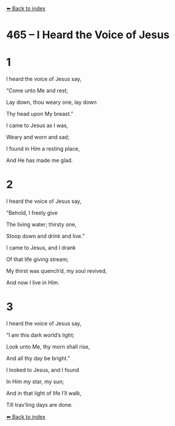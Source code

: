 [⬅️ Back to index](../README.md)

# 465 – I Heard the Voice of Jesus





# 1

I heard the voice of Jesus say,

“Come unto Me and rest;

Lay down, thou weary one, lay down

Thy head upon My breast.”

I came to Jesus as I was,

Weary and worn and sad;

I found in Him a resting place,

And He has made me glad.



# 2

I heard the voice of Jesus say,

“Behold, I freely give

The living water; thirsty one,

Stoop down and drink and live.”

I came to Jesus, and I drank

Of that life giving stream;

My thirst was quench’d, my soul revived,

And now I live in Him.



# 3

I heard the voice of Jesus say,

“I am this dark world’s light;

Look unto Me, thy morn shall rise,

And all thy day be bright.”

I looked to Jesus, and I found

In Him my star, my sun;

And in that light of life I’ll walk,

Till trav’ling days are done.

[⬅️ Back to index](../README.md)
